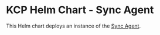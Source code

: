 # KCP Helm Chart - Sync Agent

This Helm chart deploys an instance of the [Sync Agent](https://github.com/kcp-dev/api-syncagent).
